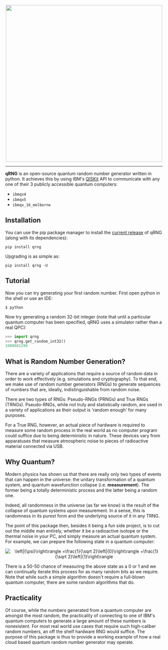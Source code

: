 <p align="center">
  <img src="https://github.com/ozanerhansha/qRNG/blob/master/qRNG.png?raw=true" width="500px"/>
</p>

-----------------

**qRNG** is an open-source quantum random number generator written in python. It achieves this by using IBM's [QISKit](https://qiskit.org/) API to communicate with any one of their 3 publicly accessible quantum computers:

- `ibmqx4`
- `ibmqx5`
- `ibmqx_16_melborne`

## Installation
You can use the pip package manager to install the [current release](https://pypi.org/project/qrng/) of qRNG (along with its dependencies):
```
pip install qrng
```

Upgrading is as simple as:
```
pip install qrng -U
```
## Tutorial
Now you can try generating your first random number. First open python in the shell or use an IDE:
```shell
$ python
```
Now try generating a random 32-bit integer (note that until a particular quantum computer has been specified, qRNG uses a simulator rather than a real QPC):
```python
>>> import qrng
>>> qrng.get_random_int32()
3408681298
```

<!-- For a more detailed tutorial, including connecting to quantum hardware, click here. -->

## What is Random Number Generation?
There are a variety of applications that require a source of random data in order to work effectively (e.g. simulations and cryptography). To that end, we make use of random number generators (RNGs) to generate sequences of numbers that are, ideally, indistinguishable from random noise.

There are two types of RNGs: Pseudo-RNGs (PRNGs) and True RNGs (TRNGs). Pseudo-RNGs, while not truly and statistically random, are used in a variety of applications as their output is 'random enough' for many purposes.

For a True RNG, however, an actual piece of hardware is required to measure some random process in the real world as no computer program could suffice due to being deterministic in nature. These devices vary from apparatuses that measure atmospheric noise to pieces of radioactive material connected via USB.

## Why Quantum?
Modern physics has shown us that there are really only two types of events that can happen in the universe: the unitary transformation of a quantum system, and quantum wavefunction collapse (i.e. **measurement**). The former being a totally deterministic process and the latter being a random one.

Indeed, all randomness in the universe (as far we know) is the result of the collapse of quantum systems upon measurement. In a sense, this is randomness in its purest form and the underlying source of it in any TRNG.

The point of this package then, besides it being a fun side project, is to cut out the middle man entirely, whether it be a radioactive isotope or the thermal noise in your PC, and simply measure an actual quantum system. For example, we can prepare the following state in a quantum computer:

<p align="center">
  <img src="https://latex.codecogs.com/png.latex?\dpi{150}&space;\left|{\psi}\right\rangle&space;=\frac{1}{\sqrt&space;2}\left|{0}\right\rangle&space;&plus;\frac{1}{\sqrt&space;2}\left|{1}\right\rangle" title="\left|{\psi}\right\rangle =\frac{1}{\sqrt 2}\left|{0}\right\rangle +\frac{1}{\sqrt 2}\left|{1}\right\rangle" />
</p>

There is a 50-50 chance of measuring the above state as a 0 or 1 and we can continually iterate this process for as many random bits as we require. Note that while such a simple algorithm doesn't require a full-blown quantum computer, there are some random algorithms that do.

## Practicality
Of course, while the numbers generated from a quantum computer are amongst the most random, the practicality of connecting to one of IBM's quantum computers to generate a large amount of these numbers is nonexistent. For most real world use cases that require such high-caliber random numbers, an off the shelf hardware RNG would suffice. The purpose of this package is thus to provide a working example of how a real cloud based quantum random number generator may operate.
